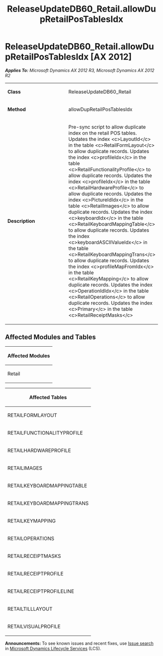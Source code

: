 ﻿---
title: ReleaseUpdateDB60_Retail.allowDupRetailPosTablesIdx
TOCTitle: ReleaseUpdateDB60_Retail.allowDupRetailPosTablesIdx
ms:assetid: 94586e67-9025-fd71-6d96-bd12c315a269
ms:mtpsurl: https://msdn.microsoft.com/en-us/library/JJ686145(v=AX.60)
ms:contentKeyID: 49709849
ms.date: 05/18/2015
mtps_version: v=AX.60
---

# ReleaseUpdateDB60\_Retail.allowDupRetailPosTablesIdx [AX 2012]


_**Applies To:** Microsoft Dynamics AX 2012 R3, Microsoft Dynamics AX 2012 R2_

<table>
<colgroup>
<col style="width: 50%" />
<col style="width: 50%" />
</colgroup>
<tbody>
<tr class="odd">
<td><p><strong>Class</strong></p></td>
<td><p>ReleaseUpdateDB60_Retail</p></td>
</tr>
<tr class="even">
<td><p><strong>Method</strong></p></td>
<td><p>allowDupRetailPosTablesIdx</p></td>
</tr>
<tr class="odd">
<td><p><strong>Description</strong></p></td>
<td><p>Pre-sync script to allow duplicate index on the retail POS tables. Updates the index &lt;c&gt;LayoutId&lt;/c&gt; in the table &lt;c&gt;RetailFormLayout&lt;/c&gt; to allow duplicate records. Updates the index &lt;c&gt;profileIdx&lt;/c&gt; in the table &lt;c&gt;RetailFunctionalityProfile&lt;/c&gt; to allow duplicate records. Updates the index &lt;c&gt;profileIdx&lt;/c&gt; in the table &lt;c&gt;RetailHardwareProfile&lt;/c&gt; to allow duplicate records. Updates the index &lt;c&gt;PictureIdIdx&lt;/c&gt; in the table &lt;c&gt;RetailImages&lt;/c&gt; to allow duplicate records. Updates the index &lt;c&gt;keyboardIdx&lt;/c&gt; in the table &lt;c&gt;RetailKeyboardMappingTable&lt;/c&gt; to allow duplicate records. Updates the index &lt;c&gt;keyboardASCIIValueIdx&lt;/c&gt; in the table &lt;c&gt;RetailKeyboardMappingTrans&lt;/c&gt; to allow duplicate records. Updates the index &lt;c&gt;profileMapFromIdx&lt;/c&gt; in the table &lt;c&gt;RetailKeyMapping&lt;/c&gt; to allow duplicate records. Updates the index &lt;c&gt;OperationIdIdx&lt;/c&gt; in the table &lt;c&gt;RetailOperations&lt;/c&gt; to allow duplicate records. Updates the index &lt;c&gt;Primary&lt;/c&gt; in the table &lt;c&gt;RetailReceiptMasks&lt;/c&gt;</p></td>
</tr>
</tbody>
</table>


## Affected Modules and Tables

<table>
<colgroup>
<col style="width: 100%" />
</colgroup>
<thead>
<tr class="header">
<th><p>Affected Modules</p></th>
</tr>
</thead>
<tbody>
<tr class="odd">
<td><p>Retail</p></td>
</tr>
</tbody>
</table>


<table>
<colgroup>
<col style="width: 100%" />
</colgroup>
<thead>
<tr class="header">
<th><p>Affected Tables</p></th>
</tr>
</thead>
<tbody>
<tr class="odd">
<td><p>RETAILFORMLAYOUT</p></td>
</tr>
<tr class="even">
<td><p>RETAILFUNCTIONALITYPROFILE</p></td>
</tr>
<tr class="odd">
<td><p>RETAILHARDWAREPROFILE</p></td>
</tr>
<tr class="even">
<td><p>RETAILIMAGES</p></td>
</tr>
<tr class="odd">
<td><p>RETAILKEYBOARDMAPPINGTABLE</p></td>
</tr>
<tr class="even">
<td><p>RETAILKEYBOARDMAPPINGTRANS</p></td>
</tr>
<tr class="odd">
<td><p>RETAILKEYMAPPING</p></td>
</tr>
<tr class="even">
<td><p>RETAILOPERATIONS</p></td>
</tr>
<tr class="odd">
<td><p>RETAILRECEIPTMASKS</p></td>
</tr>
<tr class="even">
<td><p>RETAILRECEIPTPROFILE</p></td>
</tr>
<tr class="odd">
<td><p>RETAILRECEIPTPROFILELINE</p></td>
</tr>
<tr class="even">
<td><p>RETAILTILLLAYOUT</p></td>
</tr>
<tr class="odd">
<td><p>RETAILVISUALPROFILE</p></td>
</tr>
</tbody>
</table>

  
**Announcements:** To see known issues and recent fixes, use [Issue search](http://go.microsoft.com/fwlink/?linkid=389258) in [Microsoft Dynamics Lifecycle Services](http://go.microsoft.com/fwlink/?linkid=306505) (LCS).

